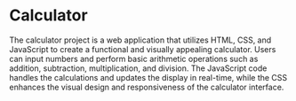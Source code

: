# Calculator
The calculator project is a web application that utilizes HTML, CSS, and JavaScript to create a functional and visually appealing calculator. Users can input numbers and perform basic arithmetic operations such as addition, subtraction, multiplication, and division. The JavaScript code handles the calculations and updates the display in real-time, while the CSS enhances the visual design and responsiveness of the calculator interface.

